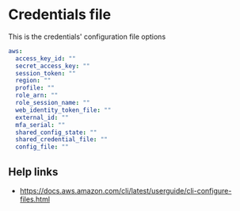# Credentials file

This is the credentials' configuration file options

```yaml
aws:
  access_key_id: ""
  secret_access_key: ""
  session_token: ""
  region: ""
  profile: ""
  role_arn: ""
  role_session_name: ""
  web_identity_token_file: ""
  external_id: ""
  mfa_serial: ""
  shared_config_state: ""
  shared_credential_file: ""
  config_file: ""
```

## Help links

* https://docs.aws.amazon.com/cli/latest/userguide/cli-configure-files.html